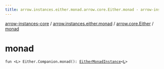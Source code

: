 ```yaml
---
title: arrow.instances.either.monad.arrow.core.Either.monad - arrow-instances-core
---
```


[arrow-instances-core](../../index.html) / [arrow.instances.either.monad](../index.html) / [arrow.core.Either](index.html) / [monad](./monad.html)

# monad

`fun <L> Either.Companion.monad(): `[`EitherMonadInstance`](../../arrow.instances/-either-monad-instance/index.html)`<`[`L`](monad.html#L)`>`